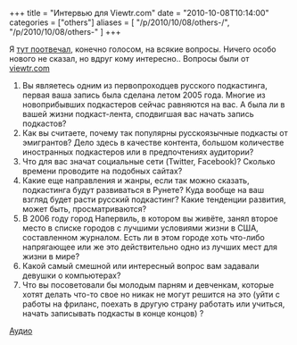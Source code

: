 +++
title = "Интервью для Viewtr.com"
date = "2010-10-08T10:14:00"
categories = ["others"]
aliases = [
    "/p/2010/10/08/others-/",
    "/p/2010/10/08/others-"
]
+++


Я [тут поотвечал](http://www.viewtr.com/intervju/umputun.html), конечно голосом, на всякие вопросы. Ничего особо нового не сказал, но вдруг кому интересно.. Вопросы были от [viewtr.com](http://viewtr.com/)
<!--more-->

1.  Вы являетесь одним из первопроходцев русского подкастинга, первая ваша запись была сделана летом 2005 года. Многие из новоприбывших подкастеров сейчас равняются на вас. А была ли в вашей жизни подкаст-лента, сподвигшая вас начать запись подкастов?
2. Как вы считаете, почему так популярны русскоязычные подкасты от эмигрантов? Дело здесь в качестве контента, большом количестве иностранных подкастеров или в предпочтениях аудитории?
3. Что для вас значат социальные сети (Twitter, Facebook)? Сколько времени проводите на подобных сайтах?
4. Какие еще направления и жанры, если так можно сказать, подкастинга будут развиваться в Рунете? Куда вообще на ваш взгляд будет расти русский подкастинг? Какие тенденции развития, может быть, просматриваются?
5. В 2006 году город Напервиль, в котором вы живёте, занял второе место в списке городов с лучшими условиями жизни в США, составленном журналом. Есть ли в этом городе хоть что-либо напрягающее или же это действительно одно из лучших мест для жизни в мире?
6. Какой самый смешной или интересный вопрос вам задавали девушки о компьютерах?
7. Что вы посоветовали бы молодым парням и девченкам, которые хотят делать что-то свое но никак не могут решится на это (уйти с работы на фриланс, поехать в другую страну работать или учиться, начать записывать подкасты в конце концов) ?

[Аудио](http://archive.rucast.net/uwp/media/umputun4viewtr.mp3)
<audio src="http://archive.rucast.net/uwp/media/umputun4viewtr.mp3" preload="none">